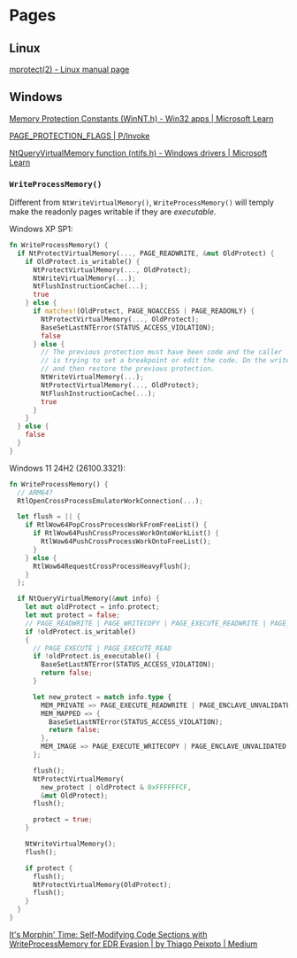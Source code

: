 # Pages
## Linux
[mprotect(2) - Linux manual page](https://man7.org/linux/man-pages/man2/mprotect.2.html)

## Windows
[Memory Protection Constants (WinNT.h) - Win32 apps | Microsoft Learn](https://learn.microsoft.com/en-us/windows/win32/Memory/memory-protection-constants)

[PAGE\_PROTECTION\_FLAGS | P/Invoke](https://www.pinvoke.dev/memory/page_protection_flags)

[NtQueryVirtualMemory function (ntifs.h) - Windows drivers | Microsoft Learn](https://learn.microsoft.com/en-us/windows-hardware/drivers/ddi/ntifs/nf-ntifs-ntqueryvirtualmemory)

### `WriteProcessMemory()`
Different from `NtWriteVirtualMemory()`, `WriteProcessMemory()` will temply make the readonly pages writable if they are *executable*.

Windows XP SP1:
```rust
fn WriteProcessMemory() {
  if NtProtectVirtualMemory(..., PAGE_READWRITE, &mut OldProtect) {
    if OldProtect.is_writable() {
      NtProtectVirtualMemory(..., OldProtect);
      NtWriteVirtualMemory(...);
      NtFlushInstructionCache(...);
      true
    } else {
      if matches!(OldProtect, PAGE_NOACCESS | PAGE_READONLY) {
        NtProtectVirtualMemory(..., OldProtect);
        BaseSetLastNTError(STATUS_ACCESS_VIOLATION);
        false
      } else {
        // The previous protection must have been code and the caller
        // is trying to set a breakpoint or edit the code. Do the write
        // and then restore the previous protection.
        NtWriteVirtualMemory(...);
        NtProtectVirtualMemory(..., OldProtect);
        NtFlushInstructionCache(...);
        true
      }
    }
  } else {
    false
  }
}
```

Windows 11 24H2 (26100.3321):
```rust
fn WriteProcessMemory() {
  // ARM64?
  RtlOpenCrossProcessEmulatorWorkConnection(...);

  let flush = || {
    if RtlWow64PopCrossProcessWorkFromFreeList() {
      if RtlWow64PushCrossProcessWorkOntoWorkList() {
        RtlWow64PushCrossProcessWorkOntoFreeList();
      }
    } else {
      RtlWow64RequestCrossProcessHeavyFlush();
    }
  };

  if NtQueryVirtualMemory(&mut info) {
    let mut oldProtect = info.protect;
    let mut protect = false;
    // PAGE_READWRITE | PAGE_WRITECOPY | PAGE_EXECUTE_READWRITE | PAGE_EXECUTE_WRITECOPY
    if !oldProtect.is_writable()
    {
      // PAGE_EXECUTE | PAGE_EXECUTE_READ
      if !oldProtect.is_executable() {
        BaseSetLastNTError(STATUS_ACCESS_VIOLATION);
        return false;
      }

      let new_protect = match info.type {
        MEM_PRIVATE => PAGE_EXECUTE_READWRITE | PAGE_ENCLAVE_UNVALIDATED | PAGE_TARGETS_NO_UPDATE, // 0x60000040
        MEM_MAPPED => {
          BaseSetLastNTError(STATUS_ACCESS_VIOLATION);
          return false;
        },
        MEM_IMAGE => PAGE_EXECUTE_WRITECOPY | PAGE_ENCLAVE_UNVALIDATED | PAGE_TARGETS_NO_UPDATE, // 0x60000080
      };

      flush();
      NtProtectVirtualMemory(
        new_protect | oldProtect & 0xFFFFFFCF,
        &mut OldProtect);
      flush();

      protect = true;
    }

    NtWriteVirtualMemory();
    flush();

    if protect {
      flush();
      NtProtectVirtualMemory(OldProtect);
      flush();
    }
  }
}
```

[It's Morphin' Time: Self-Modifying Code Sections with WriteProcessMemory for EDR Evasion | by Thiago Peixoto | Medium](https://revflash.medium.com/its-morphin-time-self-modifying-code-sections-with-writeprocessmemory-for-edr-evasion-9bf9e7b7dced)
